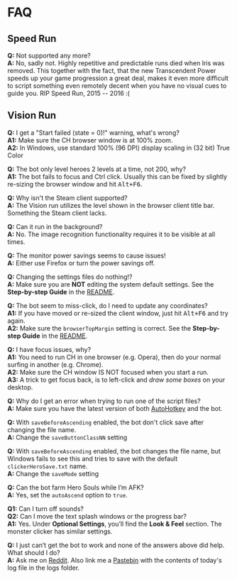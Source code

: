# FAQ

## Speed Run

**Q:** Not supported any more?  
**A:** No, sadly not. Highly repetitive and predictable runs died when Iris was removed. This together with the fact, that the new Transcendent Power speeds up your game progression a great deal, makes it even more difficult to script something even remotely decent when you have no visual cues to guide you. RIP Speed Run, 2015 -- 2016 :(

## Vision Run

**Q:** I get a "Start failed (state = 0)!" warning, what's wrong?  
**A1:** Make sure the CH browser window is at 100% zoom.  
**A2:** In Windows, use standard 100% (96 DPI) display scaling in (32 bit) True Color

**Q:** The bot only level heroes 2 levels at a time, not 200, why?  
**A1:** The bot fails to focus and Ctrl click. Usually this can be fixed by slightly re-sizing the browser window and hit <kbd>Alt+F6</kbd>.

**Q:** Why isn't the Steam client supported?  
**A:** The Vision run utilizes the level shown in the browser client title bar. Something the Steam client lacks.

**Q:** Can it run in the background?  
**A:** No. The image recognition functionality requires it to be visible at all times.

**Q:** The monitor power savings seems to cause issues!  
**A:** Either use Firefox or turn the power savings off.

**Q:** Changing the settings files do nothing!?  
**A:** Make sure you are __NOT__ editing the system default settings. See the __Step-by-step Guide__ in the [README](README.md).

**Q:** The bot seem to miss-click, do I need to update any coordinates?  
**A1:** If you have moved or re-sized the client window, just hit <kbd>Alt+F6</kbd> and try again.  
**A2:** Make sure the `browserTopMargin` setting is correct. See the __Step-by-step Guide__ in the [README](README.md).

**Q:** I have focus issues, why?  
**A1:** You need to run CH in one browser (e.g. Opera), then do your normal surfing in another (e.g. Chrome).  
**A2:** Make sure the CH window IS NOT focused when you start a run.  
**A3:** A trick to get focus back, is to left-click and *draw some boxes* on your desktop.

**Q:** Why do I get an error when trying to run one of the script files?  
**A:** Make sure you have the latest version of both [AutoHotkey][] and the bot.

**Q:** With `saveBeforeAscending` enabled, the bot don't click save after changing the file name.  
**A:** Change the `saveButtonClassNN` setting

**Q:** With `saveBeforeAscending` enabled, the bot changes the file name, but Windows fails to see this and tries to save with the default `clickerHeroSave.txt` name.  
**A:** Change the `saveMode` setting

**Q:** Can the bot farm Hero Souls while I’m AFK?  
**A:** Yes, set the `autoAscend` option to `true`.

**Q1:** Can I turn off sounds?  
**Q2:** Can I move the text splash windows or the progress bar?  
**A1:** Yes. Under __Optional Settings__, you’ll find the __Look & Feel__ section. The monster clicker has similar settings.

**Q:** I just can’t get the bot to work and none of the answers above did help. What should I do?  
**A:** Ask me on [Reddit][home]. Also link me a [Pastebin][] with the contents of today's log file in the logs folder.

[AutoHotkey]: http://ahkscript.org/
[home]: https://redd.it/3wxwfu
[Pastebin]: http://pastebin.com/
